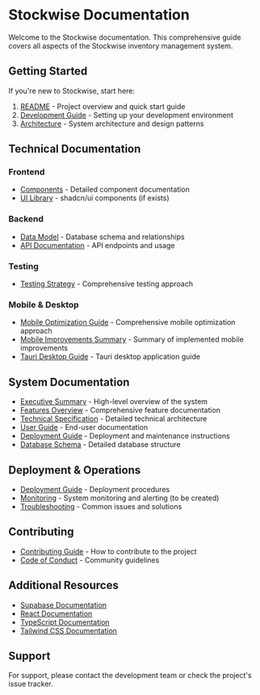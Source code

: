 # Stockwise Documentation

Welcome to the Stockwise documentation. This comprehensive guide covers all aspects of the Stockwise inventory management system.

## Getting Started

If you're new to Stockwise, start here:

1. [README](README.md) - Project overview and quick start guide
2. [Development Guide](DEVELOPMENT.md) - Setting up your development environment
3. [Architecture](ARCHITECTURE.md) - System architecture and design patterns

## Technical Documentation

### Frontend

- [Components](COMPONENTS.md) - Detailed component documentation
- [UI Library](../src/components/ui/README.md) - shadcn/ui components (if exists)

### Backend

- [Data Model](DATA_MODEL.md) - Database schema and relationships
- [API Documentation](API.md) - API endpoints and usage

### Testing

- [Testing Strategy](TESTING.md) - Comprehensive testing approach

### Mobile & Desktop

- [Mobile Optimization Guide](MOBILE_OPTIMIZATION.md) - Comprehensive mobile optimization approach
- [Mobile Improvements Summary](MOBILE_IMPROVEMENTS_SUMMARY.md) - Summary of implemented mobile improvements
- [Tauri Desktop Guide](TAURI_DESKTOP_GUIDE.md) - Tauri desktop application guide

## System Documentation

- [Executive Summary](STOCKWISE_EXECUTIVE_SUMMARY.md) - High-level overview of the system
- [Features Overview](STOCKWISE_FEATURES_OVERVIEW.md) - Comprehensive feature documentation
- [Technical Specification](STOCKWISE_TECHNICAL_SPECIFICATION.md) - Detailed technical architecture
- [User Guide](STOCKWISE_USER_GUIDE.md) - End-user documentation
- [Deployment Guide](STOCKWISE_DEPLOYMENT_GUIDE.md) - Deployment and maintenance instructions
- [Database Schema](STOCKWISE_DATABASE_SCHEMA.md) - Detailed database structure

## Deployment & Operations

- [Deployment Guide](DEPLOYMENT.md) - Deployment procedures
- [Monitoring](MONITORING.md) - System monitoring and alerting (to be created)
- [Troubleshooting](TROUBLESHOOTING.md) - Common issues and solutions

## Contributing

- [Contributing Guide](CONTRIBUTING.md) - How to contribute to the project
- [Code of Conduct](CODE_OF_CONDUCT.md) - Community guidelines

## Additional Resources

- [Supabase Documentation](https://supabase.com/docs)
- [React Documentation](https://reactjs.org/docs/getting-started.html)
- [TypeScript Documentation](https://www.typescriptlang.org/docs/)
- [Tailwind CSS Documentation](https://tailwindcss.com/docs)

## Support

For support, please contact the development team or check the project's issue tracker.